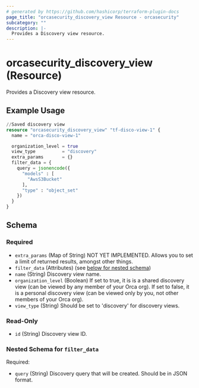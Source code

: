 ```yaml
---
# generated by https://github.com/hashicorp/terraform-plugin-docs
page_title: "orcasecurity_discovery_view Resource - orcasecurity"
subcategory: ""
description: |-
  Provides a Discovery view resource.
---
```


# orcasecurity_discovery_view (Resource)

Provides a Discovery view resource.

## Example Usage

```terraform
//Saved discovery view
resource "orcasecurity_discovery_view" "tf-disco-view-1" {
  name = "orca-disco-view-1"

  organization_level = true
  view_type          = "discovery"
  extra_params       = {}
  filter_data = {
    query = jsonencode({
      "models" : [
        "AwsS3Bucket"
      ],
      "type" : "object_set"
    })
  }
}
```

<!-- schema generated by tfplugindocs -->
## Schema

### Required

- `extra_params` (Map of String) NOT YET IMPLEMENTED. Allows you to set a limit of returned results, amongst other things.
- `filter_data` (Attributes) (see [below for nested schema](#nestedatt--filter_data))
- `name` (String) Discovery view name.
- `organization_level` (Boolean) If set to true, it is is a shared discovery view (can be viewed by any member of your Orca org). If set to false, it is a personal discovery view (can be viewed only by you, not other members of your Orca org).
- `view_type` (String) Should be set to 'discovery' for discovery views.

### Read-Only

- `id` (String) Discovery view ID.

<a id="nestedatt--filter_data"></a>
### Nested Schema for `filter_data`

Required:

- `query` (String) Discovery query that will be created. Should be in JSON format.

